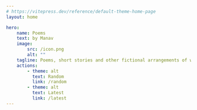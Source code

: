 ```yaml
---
# https://vitepress.dev/reference/default-theme-home-page
layout: home

hero:
    name: Poems
    text: by Manav
    image:
        src: /icon.png
        alt: ""
    tagline: Poems, short stories and other fictional arrangements of words
    actions:
        - theme: alt
          text: Random
          link: /random
        - theme: alt
          text: Latest
          link: /latest
---
```

